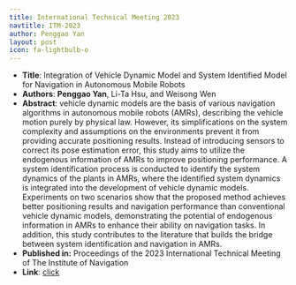 ```yaml
---
title: International Technical Meeting 2023
navtitle: ITM-2023
author: Penggao Yan
layout: post
icon: fa-lightbulb-o
---
```


- **Title**: Integration of Vehicle Dynamic Model and System Identified Model for Navigation in Autonomous Mobile Robots
- **Authors**: **Penggao Yan**, Li-Ta Hsu, and Weisong Wen
- **Abstract**: vehicle dynamic models are the basis of various navigation algorithms in autonomous mobile robots (AMRs), describing the vehicle motion purely by physical law. However, its simplifications on the system complexity and assumptions on the environments prevent it from providing accurate positioning results. Instead of introducing sensors to correct its pose estimation error, this study aims to utilize the endogenous information of AMRs to improve positioning performance. A system identification process is conducted to identify the system dynamics of the plants in AMRs, where the identified system dynamics is integrated into the development of vehicle dynamic models. Experiments on two scenarios show that the proposed method achieves better positioning results and navigation performance than conventional vehicle dynamic models, demonstrating the potential of endogenous information in AMRs to enhance their ability on navigation tasks. In addition, this study contributes to the literature that builds the bridge between system identification and navigation in AMRs.
- **Published in:** Proceedings of the 2023 International Technical Meeting of The Institute of Navigation
- **Link**: [click](https://doi.org/10.33012/2023.18637)

